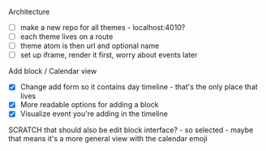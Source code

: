 Architecture

- [ ] make a new repo for all themes - localhost:4010?
- [ ] each theme lives on a route
- [ ] theme atom is then url and optional name
- [ ] set up iframe, render it first, worry about events later

Add block / Calendar view

- [x] Change add form so it contains day timeline - that's the only place that lives
- [x] More readable options for adding a block
- [x] Visualize event you're adding in the timeline

SCRATCH
that should also be edit block interface? - so selected - maybe that means it's a more general view with the calendar emoji
